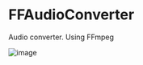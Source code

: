 # FFAudioConverter
Audio converter. Using FFmpeg

![image](https://github.com/Svyatik-Bak/FFAudioConverter/assets/89962566/ab0253bb-9f0e-4c1d-b355-0677a443ec42)

